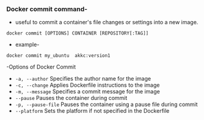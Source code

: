 ### Docker commit command-
- useful to commit a container's file changes or settings into a new image.

```
docker commit [OPTIONS] CONTAINER [REPOSITORY[:TAG]]
```
- example-
```
docker commit my_ubuntu  akkc:version1
```
-Options of Docker Commit

- `-a, --author`  Specifies the author name for the image
- `-c, --change`	  Applies Dockerfile instructions to the image
- `-m, --message`	  Specifies a commit message for the image
- `--pause`	  Pauses the container during commit
- `-p, --pause-file`	  Pauses the container using a pause file during commit
- `--platform`	  Sets the platform if not specified in the Dockerfile
